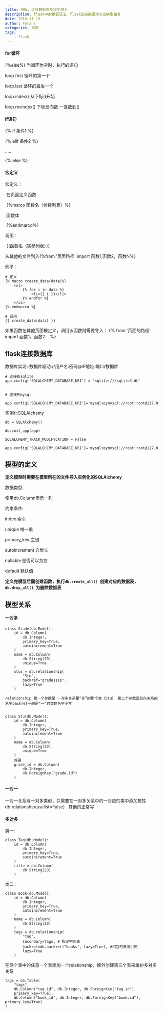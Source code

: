 ```yaml
---
title: 模板，连接数据库及模型相关
description: flask中的模板语法，flask连接数据库以及模型相关
date: 2018-11-19
author: Pyrans
categories: 框架
tags:
    - flask
---
```






#### for循环

{%else%}                  当循环为空时，执行的语句

loop.first                  循环的第一个

loop.last                   循环的最后一个

loop.index()             从下标()开始

loop.revindex()       下标反向数 一直数到()

#### if语句

{% if 条件1 %}

{% elif 条件2 %}

......

{% else %}

#### 宏定义

宏定义：

​		在页面定义函数

​		{%marco 函数名（参数列表）%}

​			函数体

​		{%endmarco%}

调用：

​		{{函数名（实参列表）}}

从其他的文件到入{%from  '页面路径' import 函数1,函数2，函数N%}


例子：
	
	# 定义
    {% macro create_data(data)%}
        <ul>
            {% for i in data %}
                <li>{{ i }}</li>
            {% endfor %}
        </ul>
    {% endmacro %}
    
    # 调用
    {{ create_data(data) }}
    
    
   如果函数在其他页面被定义，调用该函数则需要导入：
   {% from '页面的路径' import 函数1，函数2... %}


## flask连接数据库

数据库实现+数据库驱动://用户名:密码@IP地址:端口/数据库


	# 连接到sqlite
	app.config['SQLALCHEMY_DATABASE_URI'] = 'sqlite:///sqlite3.db'
	
	
	# 连接到mysql
	 app.config['SQLALCHEMY_DATABASE_URI']='mysql+pymysql://root:root@127.0.0.1:3306/hzfl02'


实例化SQLAlchemy


	db = SQLAlchemy()
	
	db.init_app(app)
	
	SQLALCHEMY_TRACK_MODIFYCATION = False 
	
	app.config['SQLALCHEMY_DATABASE_URI']='mysql+pymysql://root:root@127.0.0.1:3306/hzfl02'




## 模型的定义

**定义模型时需要在模型所在的文件导入实例化的SQLAlchemy**

数据类型:

使用db.Column表示一列

约束条件:

index                                 索引

unique                              唯一值

primary_key                     主键

autoincrement                 自增长

nullable                             是否可以为空

default                               默认值

**定义完模型后需创建函数，执行`db.create_all() `创建对应的数据表，`db.drop_all() `为删除数据表**

## 模型关系

#### 一对多


	class Grade(db.Model):
	    id = db.Column(
	        db.Integer,
	        primary_key=True,
	        autoincrement=True
	    )
	    name = db.Column(
	        db.String(20),
	        unique=True
	    )
	    stus = db.relationship(
	        "Stu",
	        backref="gradessss",
	        lazy=True
	    )
	
	relationship 第一个参数是 一对多关系里“多”的那个类（Stu） 第二个参数是反向关系的名字backref一般是“一”的类的名字小写
	
	
	class Stu(db.Model):
	    id = db.Column(
	        db.Integer,
	        primary_key=True,
	        autoincrement=True
	    )
	    name = db.Column(
	        db.String(20),
	        unique=True
	    )
	    外键
	    grade_id = db.Column(
	        db.Integer,
	        db.ForeignKey("grade.id")
	    )


#### 一对一


一对一关系与一对多类似，只需要在一对多关系中的一对应的类中添加属性 db.relationship(uselist=False） 其他的正常写


#### 多对多

类一:


	class Tag(db.Model):
	    id = db.Column(
	        db.Integer,
	        primary_key=True,
	        autoincrement=True
	    )
	    title = db.Column(
	        db.String(20)
	    )

类二：


	class Book(db.Model):
	    id = db.Column(
	        db.Integer,
	        primary_key=True,
	        autoincrement=True
	    )
	    name = db.Column(
	        db.String(20)
	    )
	    tags = db.relationship(
	        "Tag",
	        secondary=tags, # 指定中间表
	        backref=db.backref("books", lazy=True), #相互的反向引用
	        lazy=True
	    )


在两个表中的任意一个表添加一个relationship，额外创建第三个表来维护多对多关系


	tags = db.Table(
	    "tags",
	    db.Column("tag_id", db.Integer, db.ForeignKey("tag.id"),
	    primary_key=True),
	    db.Column("book_id", db.Integer, db.ForeignKey("book.id"), primary_key=True)
	)




